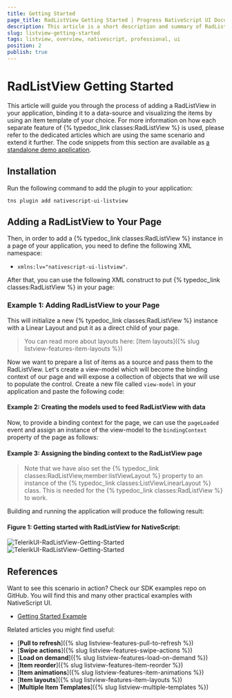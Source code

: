 ```yaml
---
title: Getting Started
page_title: RadListView Getting Started | Progress NativeScript UI Documentation
description: This article is a short description and summary of RadListView's features.
slug: listview-getting-started
tags: listview, overview, nativescript, professional, ui
position: 2
publish: true
---
```


# RadListView Getting Started

This article will guide you through the process of adding a RadListView in your application, binding it to a data-source and visualizing the items by using an item template of your choice. For more information on how each separate feature of {% typedoc_link classes:RadListView %} is used, please refer to the dedicated articles which are using the same scenario and extend it further. The code snippets from this section are available as [a standalone demo application](https://github.com/NativeScript/nativescript-ui-samples).

## Installation

Run the following command to add the plugin to your application:

``` Shell
tns plugin add nativescript-ui-listview
```

## Adding a RadListView to Your Page

Then, in order to add a {% typedoc_link classes:RadListView %} instance in a page of your application, you need to define the following XML namespace:

* `xmlns:lv="nativescript-ui-listview"`.

After that, you can use the following XML construct to put {% typedoc_link classes:RadListView %} in your page:

### __Example 1: Adding RadListView to your Page__

<snippet id='listview-first-look'/>

This will initialize a new {% typedoc_link classes:RadListView %} instance with a Linear Layout and put it as a direct child of your page.

> You can read more about layouts here: [Item layouts]({% slug listview-features-item-layouts %})

Now we want to prepare a list of items as a source and pass them to the RadListView. Let's create a view-model which will become the binding context of our page and will expose a collection of objects that we will use to populate the control. Create a new file called `view-model` in your application and paste the following code:

#### __Example 2: Creating the models used to feed RadListView with data__

<snippet id='listview-first-look-model'/>

Now, to provide a binding context for the page, we can use the `pageLoaded` event and assign an instance of the view-model to the `bindingContext` property of the page as follows:

#### __Example 3: Assigning the binding context to the RadListView page__

<snippet id='listview-first-look-context'/>

> Note that we have also set the {% typedoc_link classes:RadListView,member:listViewLayout %} property to an instance of the {% typedoc_link classes:ListViewLinearLayout %} class. This is needed for the {% typedoc_link classes:RadListView %} to work.

Building and running the application will produce the following result:

#### __Figure 1: Getting started with RadListView for NativeScript:__

![TelerikUI-RadListView-Getting-Started](../../img/ns_ui/list-view-getting-started_1.png "iOS") ![TelerikUI-RadListView-Getting-Started](../../img/ns_ui/list-view-getting-started_2.png "Android")

## References

Want to see this scenario in action?
Check our SDK examples repo on GitHub. You will find this and many other practical examples with NativeScript UI.

* [Getting Started Example](https://github.com/NativeScript/nativescript-ui-samples/tree/master/listview/app/examples/getting-started)

Related articles you might find useful:

* [**Pull to refresh**]({% slug listview-features-pull-to-refresh %})
* [**Swipe actions**]({% slug listview-features-swipe-actions %})
* [**Load on demand**]({% slug listview-features-load-on-demand %})
* [**Item reorder**]({% slug listview-features-item-reorder %})
* [**Item animations**]({% slug listview-features-item-animations %})
* [**Item layouts**]({% slug listview-features-item-layouts %})
* [**Multiple Item Templates**]({% slug listview-multiple-templates %})
